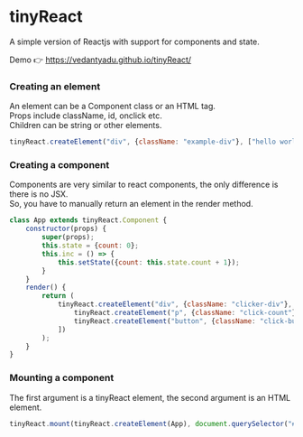 # tinyReact
A simple version of Reactjs with support for components and state.  

  
Demo 👉 https://vedantyadu.github.io/tinyReact/
  
  

### Creating an element ###
An element can be a Component class or an HTML tag.  
Props include className, id, onclick etc.  
Children can be string or other elements.
```js
tinyReact.createElement("div", {className: "example-div"}, ["hello world"]);
```

### Creating a component ###
Components are very similar to react components, the only difference is there is no JSX.  
So, you have to manually return an element in the render method.
```js
class App extends tinyReact.Component {
    constructor(props) {
        super(props);
        this.state = {count: 0};
        this.inc = () => {
            this.setState({count: this.state.count + 1});
        }
    }
    render() {
        return (
            tinyReact.createElement("div", {className: "clicker-div"}, [
                tinyReact.createElement("p", {className: "click-count"}, [`${this.state.count}`]),
                tinyReact.createElement("button", {className: "click-button", onclick: this.inc}, ["+"])
            ])
        );
    }
}
```
  
### Mounting a component ###
The first argument is a tinyReact element, the second argument is an HTML element.
```js
tinyReact.mount(tinyReact.createElement(App), document.querySelector("#root"));
```
